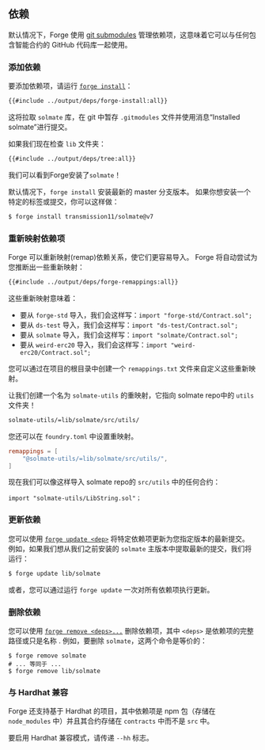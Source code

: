 ## 依赖

默认情况下，Forge 使用 [git submodules](https://git-scm.com/book/en/v2/Git-Tools-Submodules) 管理依赖项，这意味着它可以与任何包含智能合约的 GitHub 代码库一起使用。

### 添加依赖

要添加依赖项，请运行 [`forge install`](../reference/forge/forge-install.md)：

```sh
{{#include ../output/deps/forge-install:all}}
```

这将拉取 `solmate` 库，在 git 中暂存 `.gitmodules` 文件并使用消息“Installed solmate”进行提交。

如果我们现在检查 `lib` 文件夹：

```sh
{{#include ../output/deps/tree:all}}
```

我们可以看到Forge安装了`solmate`！

默认情况下，`forge install` 安装最新的 master 分支版本。 如果你想安装一个特定的标签或提交，你可以这样做：

```sh
$ forge install transmission11/solmate@v7
```

### 重新映射依赖项

Forge 可以重新映射(remap)依赖关系，使它们更容易导入。 Forge 将自动尝试为您推断出一些重新映射：

```sh
{{#include ../output/deps/forge-remappings:all}}
```

这些重新映射意味着：

- 要从 `forge-std` 导入，我们会这样写：`import "forge-std/Contract.sol";`
- 要从 `ds-test` 导入，我们会这样写：`import "ds-test/Contract.sol";`
- 要从 `solmate` 导入，我们会这样写：`import "solmate/Contract.sol";`
- 要从 `weird-erc20` 导入，我们会这样写：`import "weird-erc20/Contract.sol";`

您可以通过在项目的根目录中创建一个 `remappings.txt` 文件来自定义这些重新映射。

让我们创建一个名为 `solmate-utils` 的重映射，它指向 solmate repo中的 `utils` 文件夹！

```sh
solmate-utils/=lib/solmate/src/utils/
```

您还可以在 `foundry.toml` 中设置重映射。

```toml
remappings = [
    "@solmate-utils/=lib/solmate/src/utils/",
]
```

现在我们可以像这样导入 solmate repo的 `src/utils` 中的任何合约：

```solidity
import "solmate-utils/LibString.sol"；
```

### 更新依赖

您可以使用 [`forge update <dep>`](../reference/forge/forge-update.md) 将特定依赖项更新为您指定版本的最新提交。 例如，如果我们想从我们之前安装的 `solmate` 主版本中提取最新的提交，我们将运行：

```sh
$ forge update lib/solmate
```

或者，您可以通过运行 `forge update` 一次对所有依赖项执行更新。

### 删除依赖

您可以使用 [`forge remove <deps>...`](../reference/forge/forge-remove.md) 删除依赖项，其中 `<deps>` 是依赖项的完整路径或只是名称 . 例如，要删除 `solmate`，这两个命令是等价的：

```ignore
$ forge remove solmate
# ... 等同于 ...
$ forge remove lib/solmate
```

### 与 Hardhat 兼容

Forge 还支持基于 Hardhat 的项目，其中依赖项是 npm 包（存储在 `node_modules` 中）并且其合约存储在 `contracts` 中而不是 `src` 中。

要启用 Hardhat 兼容模式，请传递 `--hh`  标志。
